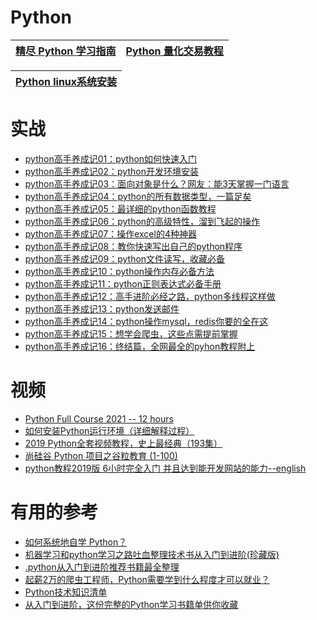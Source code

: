 # Python

[精尽 Python 学习指南](http://svip.iocoder.cn/Python/tutorials/)|[Python 量化交易教程](https://www.kancloud.cn/wizardforcel/python-quant-uqer/186107)|
---|---|

[Python linux系统安装](https://github.com/stevenli91748/Python/blob/master/Python%20linux系统安装/README.md)|
---|


# 实战

* [python高手养成记01：python如何快速入门](https://www.toutiao.com/a6816956514717139470/?log_from=d3a71103440d8_1630174835829)
* [python高手养成记02：python开发环境安装](https://www.toutiao.com/a6816989031109231107/?log_from=a48e88984acf3_1630174888392)
* [python高手养成记03：面向对象是什么？网友：能3天掌握一门语言](https://www.toutiao.com/a6816989671361348099/?log_from=03b15e6abb5a9_1630174920547)
* [python高手养成记04：python的所有数据类型，一篇足矣](https://www.toutiao.com/a6817417431460348427/?log_from=720d64a242051_1630174939783)
* [python高手养成记05：最详细的python函数教程](https://www.toutiao.com/a6818039998705566220/?log_from=db9d265aa8468_1630174978849)
* [python高手养成记06：python的高级特性，溜到飞起的操作](https://www.toutiao.com/a6817418068549960195/?log_from=1e47e545f63f8_1630175673028)
* [python高手养成记07：操作excel的4种神器](https://www.toutiao.com/a6817418595870441987/?log_from=d870e8c66419a_1630175700446)
* [python高手养成记08：教你快速写出自己的python程序](https://www.toutiao.com/a6817419175242236420/?log_from=2caa926b0f9d5_1630175720245)
* [python高手养成记09：python文件读写，收藏必备](https://www.toutiao.com/a6819207320795349511/?log_from=09ad3289b00a3_1630175739506)
* [python高手养成记10：python操作内存必备方法](https://www.toutiao.com/a6819207856332472839/?log_from=0960fc89e0d45_1630175759372)
* [python高手养成记11：python正则表达式必备手册](https://www.toutiao.com/a6819209639196885508/?log_from=6ad982d8a665_1630175778341)
* [python高手养成记12：高手进阶必经之路，python多线程这样做](https://www.toutiao.com/a6819209340835070478/?log_from=875da2562f41f_1630175795653)
* [python高手养成记13：python发送邮件](https://www.toutiao.com/a6820417135521563139/?log_from=0da16bd8751a7_1630175813442)
* [python高手养成记14：python操作mysql，redis你要的全在这](https://www.toutiao.com/a6820394877700801036/?log_from=0e5082c4b5e86_1630175836900)
* [python高手养成记15：想学会爬虫，这些点需提前掌握](https://www.toutiao.com/a6820915874359149064/?log_from=b921c7aad022b_1630175856506)
* [python高手养成记16：终结篇，全网最全的pyhon教程附上](https://www.toutiao.com/a6821528830063149571/?log_from=8ad01e0680b17_1630175886872)





# 视频
* [Python Full Course 2021   -- 12 hours](https://www.youtube.com/watch?v=XKHEtdqhLK8)
* [如何安装Python运行环境（详细解释过程）](https://www.bilibili.com/video/av79762360?from=search&seid=5156025386997566601)
* [2019 Python全套视频教程，史上最经典（193集）](https://www.bilibili.com/video/av61442372/?spm_id_from=333.788.videocard.12)
* [尚硅谷 Python 项目之谷粒教育 (1-100)](https://www.bilibili.com/video/av43861069/?spm_id_from=333.788.videocard.2)
* [python教程2019版 6小时完全入门 并且达到能开发网站的能力--english](https://www.bilibili.com/video/av75855831?from=search&seid=5156025386997566601)
# 有用的参考
* [如何系统地自学 Python？](https://www.zhihu.com/question/29138020/answer/550503434?utm_source=wechat_session&utm_medium=social&utm_oi=991812777480134656)
* [机器学习和python学习之路吐血整理技术书从入门到进阶(珍藏版)](https://pymlovelyq.github.io/2018/10/15/machineLearning/)
* [.python从入门到进阶推荐书籍最全整理](https://pymlovelyq.github.io/2018/10/20/python/)
* [起薪2万的爬虫工程师，Python需要学到什么程度才可以就业？](https://cloud.tencent.com/info/43a335665ee9b0f30b3a6eaef9a485d2.html)
* [Python技术知识清单](https://blog.csdn.net/BF02jgtRS00XKtCx/article/details/86764691)
* [从入门到进阶，这份完整的Python学习书籍单供你收藏](https://blog.csdn.net/u012469528/article/details/79038324)

